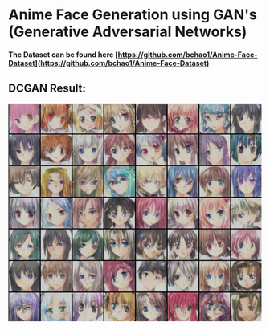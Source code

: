 # Anime Face Generation using GAN's (Generative Adversarial Networks)
#### The Dataset can be found here [https://github.com/bchao1/Anime-Face-Dataset](https://github.com/bchao1/Anime-Face-Dataset)
## DCGAN Result:
![](DCGAN/dcgan_output.png)
